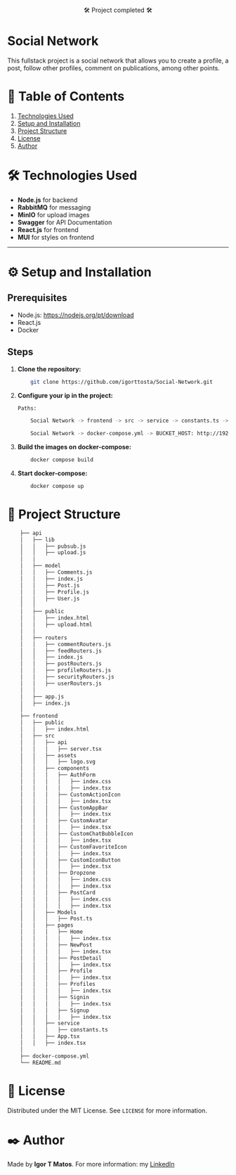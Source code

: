 <div class="status-bar" style="text-align: center;"> 🛠 Project completed 🛠 </div>

# Social Network

This fullstack project is a social network that allows you to create a profile, a post, follow other profiles, comment on publications, among other points.

# 📑 Table of Contents

1.  [Technologies Used](#technologies-used)
2.  [Setup and Installation](#setup-and-installation)
3.  [Project Structure](#project-structure)
4.  [License](#license)
5.  [Author](#author)


<h1 id="technologies-used">🛠 Technologies Used </h1>

- **Node.js** for backend
- **RabbitMQ** for messaging
- **MinIO** for upload images
- **Swagger** for API Documentation
- **React.js** for frontend
- **MUI** for styles on frontend

---
<h1 id="setup-and-installation">⚙️ Setup and Installation </h1>

## Prerequisites

- Node.js: https://nodejs.org/pt/download
- React.js
- Docker

## Steps

1. **Clone the repository:**
    ```bash
        git clone https://github.com/igorttosta/Social-Network.git
    ```
2. **Configure your ip in the project:**
    ```bash
    Paths:

        Social Network -> frontend -> src -> service -> constants.ts -> (SERVER_ADDRESS: "http://0.0.0.0:4000/v1",)

        Social Network -> docker-compose.yml -> BUCKET_HOST: http://192.168.3.11:9000/
    ```
3. **Build the images on docker-compose:**
    ```bash
        docker compose build
    ```
4. **Start docker-compose:**
    ```bash
        docker compose up
    ```

<h1 id="project-structure">📂 Project Structure </h1>

```bash
    ├── api
    │   ├── lib
    │   │   ├── pubsub.js
    │   │   ├── upload.js
    │   │
    │   ├── model
    │   │   ├── Comments.js
    │   │   ├── index.js
    │   │   ├── Post.js
    │   │   ├── Profile.js
    │   │   ├── User.js
    │   │
    │   ├── public
    │   │   ├── index.html
    │   │   ├── upload.html
    │   │
    │   ├── routers
    │   │   ├── commentRouters.js
    │   │   ├── feedRouters.js
    │   │   ├── index.js
    │   │   ├── postRouters.js
    │   │   ├── profileRouters.js
    │   │   ├── securityRouters.js
    │   │   ├── userRouters.js
    │   │
    │   ├── app.js
    │   ├── index.js
    │
    ├── frontend
    │   ├── public
    │   │   ├── index.html
    │   ├── src
    │   │   ├── api
    │   │   │   ├── server.tsx
    │   │   ├── assets
    │   │   │   ├── logo.svg
    │   │   ├── components
    │   │   │   ├── AuthForm
    │   │   │   │   ├── index.css
    │   │   │   │   ├── index.tsx
    │   │   │   ├── CustomActionIcon
    │   │   │   │   ├── index.tsx
    │   │   │   ├── CustomAppBar
    │   │   │   │   ├── index.tsx
    │   │   │   ├── CustomAvatar
    │   │   │   │   ├── index.tsx
    │   │   │   ├── CustomChatBubbleIcon
    │   │   │   │   ├── index.tsx
    │   │   │   ├── CustomFavoriteIcon
    │   │   │   │   ├── index.tsx
    │   │   │   ├── CustomIconButton
    │   │   │   │   ├── index.tsx
    │   │   │   ├── Dropzone
    │   │   │   │   ├── index.css
    │   │   │   │   ├── index.tsx
    │   │   │   ├── PostCard
    │   │   │   │   ├── index.css
    │   │   │   │   ├── index.tsx
    │   │   ├── Models
    │   │   │   ├── Post.ts
    │   │   ├── pages
    │   │   │   ├── Home
    │   │   │   │   ├── index.tsx
    │   │   │   ├── NewPost
    │   │   │   │   ├── index.tsx
    │   │   │   ├── PostDetail
    │   │   │   │   ├── index.tsx
    │   │   │   ├── Profile
    │   │   │   │   ├── index.tsx
    │   │   │   ├── Profiles
    │   │   │   │   ├── index.tsx
    │   │   │   ├── Signin
    │   │   │   │   ├── index.tsx
    │   │   │   ├── Signup
    │   │   │   │   ├── index.tsx
    │   │   ├── service
    │   │   │   ├── constants.ts
    │   │   ├── App.tsx
    │   │   ├── index.tsx
    │ 
    ├── docker-compose.yml 
    └── README.md
 ```

<h1 id="license">📜 License </h1>

Distributed under the MIT License. See `LICENSE` for more information.

<h1 id="author">✒️ Author </h1>

Made by **Igor T Matos**. For more information: my [LinkedIn](https://www.linkedin.com/in/matos-igor-tosta/)
